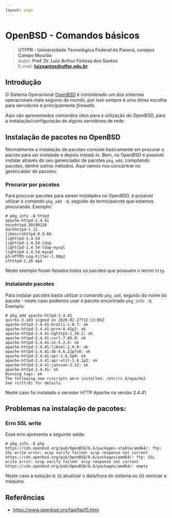 ```yaml
---
layout: page
---
```


OpenBSD - Comandos básicos
========================

>**UTFPR - Universidade Tecnológica Federal do Paraná, campus Campo Mourão**  
>Autor: **Prof. Dr. Luiz Arthur Feitosa dos Santos**  
>E-mail: **<luizsantos@utfpr.edu.br>**  

## Introdução

O Sistema Operacional [OpenBSD](https://www.openbsd.org/) é considerado um dos sistemas operacionais mais seguros do mundo, por isso sempre é uma ótima escolha para servidores e principalmente *firewalls*.

Aqui são apresentados comandos úteis para a utilização do OpenBSD, para a instalação/configuração de alguns servidores de rede.

## Instalação de pacotes no OpenBSD

Normalmente a instalação de pacotes consiste basicamente em procurar o pacote para ser instalado e depois instalá-lo. Bem, no OpenBSD é possível instalar através do seu gerenciador de pacotes ``pkg_add``, compilando pacotes, dentre outros métodos. Aqui vamos nos concentrar no gerenciador de pacotes.

### Procurar por pacotes

Para procurar pacotes para serem instalados no OpenBSD, é possível utilizar o comando ``pkg_add -Q``, seguido do termo/pacote que estamos procurando. Exemplo:

```console
# pkg_info -Q httpd
apache-httpd-2.4.41
bozohttpd-20190228
darkhttpd-1.12
libmicrohttpd-0.9.66
lighttpd-1.4.54
lighttpd-1.4.54-ldap
lighttpd-1.4.54-ldap-mysql
lighttpd-1.4.54-mysql
p5-HTTPD-Log-Filter-1.08p2
sthttpd-2.26.4p4
```
Neste exemplo foram listados todos os pacotes que possuem o termo ``http``.

### Instalando pacotes

Para instalar pacotes basta utilizar o comando ``pkg_add``, seguido do nome do pacote - neste caso podemos usar o pacote encontrado ``pkg_info -Q``. Exemplo:

```console
# pkg_add apache-httpd-2.4.41
quirks-3.183 signed on 2020-02-27T12:13:05Z
apache-httpd-2.4.41:brotli-1.0.7: ok
apache-httpd-2.4.41:pcre-8.41p2: ok
apache-httpd-2.4.41:nghttp2-1.39.2: ok
apache-httpd-2.4.41:curl-7.66.0: ok
apache-httpd-2.4.41:xz-5.2.4: ok
apache-httpd-2.4.41:libxml-2.9.9: ok
apache-httpd-2.4.41:db-4.6.21p7v0: ok
apache-httpd-2.4.41:apr-1.6.5p0: ok
apache-httpd-2.4.41:apr-util-1.6.1p2: ok
apache-httpd-2.4.41:jansson-2.12: ok
apache-httpd-2.4.41: ok
Running tags: ok
The following new rcscripts were installed: /etc/rc.d/apache2
See rcctl(8) for details.
```

Neste caso foi instalado o servidor HTTP Apache na versão 2.4.41.

## Problemas na instalação de pacotes:

### Erro SSL write

Esse erro apresenta a seguinte saída:

```console
# pkg_info -Q php                                                                                                          
https://cdn.openbsd.org/pub/OpenBSD/6.6/packages-stable/amd64/: ftp: SSL write error: ocsp verify failed: ocsp response not current
https://cdn.openbsd.org/pub/OpenBSD/6.6/packages/amd64/: ftp: SSL write error: ocsp verify failed: ocsp response not current
https://cdn.openbsd.org/pub/OpenBSD/6.6/packages/amd64/: empty
```

Neste caso a solução é:  (i) atualizar o data/hora do sistema ou (ii) reiniciar a máquina.


## Referências

* <https://www.openbsd.org/faq/faq15.html>
